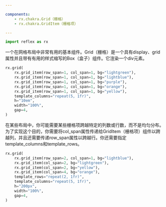 ```yaml
---

components:
    - rx.chakra.Grid（栅格）
    - rx.chakra.GridItem（栅格项）

---
```


```python exec
import reflex as rx
```

一个在网格布局中非常有用的基本组件。Grid（栅格）是一个具有display、grid属性并且带有有用的样式缩写的Box（盒子）组件。它渲染一个div元素。

```python demo
rx.grid(
    rx.grid_item(row_span=1, col_span=1, bg="lightgreen"),
    rx.grid_item(row_span=1, col_span=1, bg="lightblue"),
    rx.grid_item(row_span=1, col_span=1, bg="purple"),
    rx.grid_item(row_span=1, col_span=1, bg="orange"),
    rx.grid_item(row_span=1, col_span=1, bg="yellow"),
    template_columns="repeat(5, 1fr)",
    h="10em",
    width="100%",
    gap=4,
)
```

在某些布局中，你可能需要某些栅格项跨越特定的列数或行数，而不是均匀分布。为了实现这个目的，你需要将col_span属性传递给GridItem（栅格项）组件以跨越列，并且还需要传递row_span属性以跨越行。你还需要指定template_columns和template_rows。

```python demo
rx.grid(
    rx.grid_item(row_span=2, col_span=1, bg="lightblue"),
    rx.grid_item(col_span=2, bg="lightgreen"),
    rx.grid_item(col_span=2, bg="yellow"),
    rx.grid_item(col_span=4, bg="orange"),
    template_rows="repeat(2, 1fr)",
    template_columns="repeat(5, 1fr)",
    h="200px",
    width="100%",
    gap=4,
)
```

